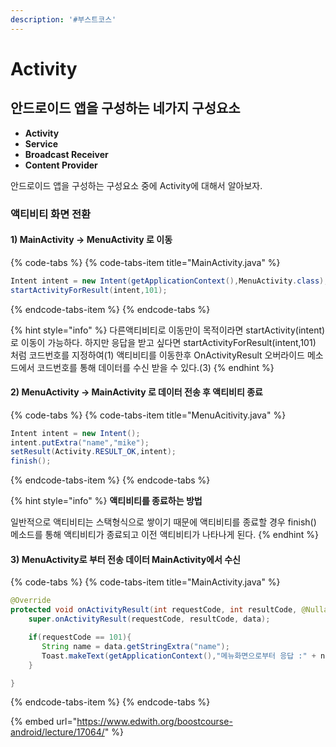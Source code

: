 ```yaml
---
description: '#부스트코스'
---
```


# Activity

## 안드로이드 앱을 구성하는 네가지 구성요소

* **Activity**
* **Service**
* **Broadcast Receiver**
* **Content Provider**

안드로이드 앱을 구성하는 구성요소 중에 Activity에 대해서 알아보자.

### 액티비티 화면 전환 

#### 1\) MainActivity -&gt; MenuActivity 로 이동

{% code-tabs %}
{% code-tabs-item title="MainActivity.java" %}
```java
Intent intent = new Intent(getApplicationContext(),MenuActivity.class);
startActivityForResult(intent,101);
```
{% endcode-tabs-item %}
{% endcode-tabs %}

{% hint style="info" %}
다른액티비티로 이동만이 목적이라면 startActivity\(intent\) 로 이동이 가능하다. 하지만 응답을 받고 싶다면 startActivityForResult\(intent,101\) 처럼 코드번호를 지정하여\(1\) 액티비티를 이동한후 OnActivityResult 오버라이드 메소드에서 코드번호를 통해 데이터를 수신 받을 수 있다.\(3\)
{% endhint %}

#### 2\) MenuActivity -&gt; MainActivity 로 데이터 전송 후 액티비티 종료 

{% code-tabs %}
{% code-tabs-item title="MenuAcitivity.java" %}
```java
Intent intent = new Intent();
intent.putExtra("name","mike");
setResult(Activity.RESULT_OK,intent);
finish();
```
{% endcode-tabs-item %}
{% endcode-tabs %}

{% hint style="info" %}
**액티비티를 종료하는 방법** 

일반적으로 액티비티는 스택형식으로 쌓이기 때문에 액티비티를 종료할 경우 finish\(\) 메소드를 통해 액티비티가 종료되고 이전 액티비티가 나타나게 된다.
{% endhint %}

#### 3\) MenuActivity로 부터 전송 데이터 MainActivity에서 수신   

{% code-tabs %}
{% code-tabs-item title="MainActivity.java" %}
```java
@Override
protected void onActivityResult(int requestCode, int resultCode, @Nullable Intent data) {
    super.onActivityResult(requestCode, resultCode, data);

    if(requestCode == 101){
       String name = data.getStringExtra("name");
       Toast.makeText(getApplicationContext(),"메뉴화면으로부터 응답 :" + name ,Toast.LENGTH_LONG).show();
    }

}
```
{% endcode-tabs-item %}
{% endcode-tabs %}

{% embed url="https://www.edwith.org/boostcourse-android/lecture/17064/" %}




